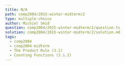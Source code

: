```yaml
---
title: N/A
path: comp2804/2015-winter-midterm/2
type: multiple-choice
author: Michiel Smid
question: comp2804/2015-winter-midterm/2/question.ts
solution: comp2804/2015-winter-midterm/2/solution.md
tags:
  - comp2804
  - comp2804-midterm
  - The Product Rule (3.1)
  - Counting Functions (3.1.2)
---
```

